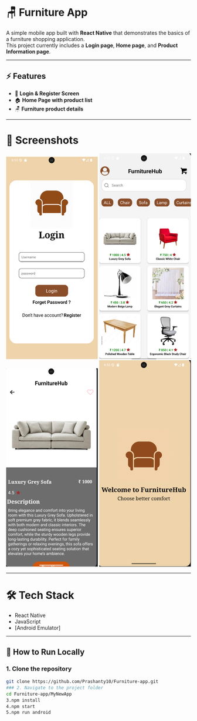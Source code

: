 # 🪑 Furniture App

A simple mobile app built with **React Native** that demonstrates the basics of a furniture shopping application.  
This project currently includes a **Login page**, **Home page**, and **Product Information page**.

---

## ⚡ Features
- 📱 **Login & Register Screen**
- 🏠 **Home Page with product list**
- 🪑 **Furniture product details**

---

# 📸 Screenshots
<p align="center">
  <img src="src/Screenshots/Login.png" width="250" />
  <img src="src/Screenshots/Home.png" width="250" />
  <img src="src/Screenshots/Product.png" width="250" />
  <img src="src/Screenshots/Welcome.png" width="250" />
</p>


---

# 🛠️ Tech Stack
- React Native  
- JavaScript  
- [Android  Emulator]
---

## 🚀 How to Run Locally

### 1. Clone the repository
```bash
git clone https://github.com/Prashanty10/Furniture-app.git
### 2. Navigate to the project folder
cd Furniture-app/MyNewApp
3.npm install
4.npm start
5.npm run android


